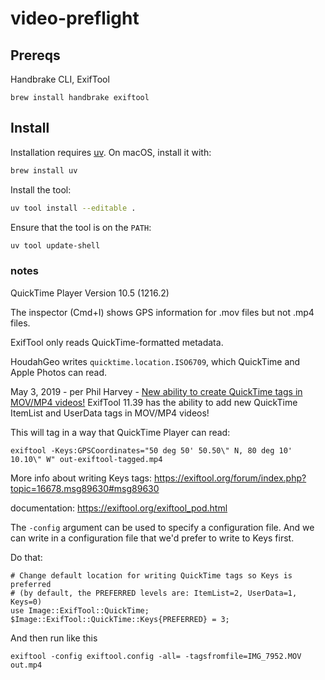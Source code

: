 # video-preflight

## Prereqs

Handbrake CLI, ExifTool
```
brew install handbrake exiftool
```

## Install

Installation requires [uv](https://docs.astral.sh/uv/).  On macOS, install it with:
```bash
brew install uv
```

Install the tool:
```bash
uv tool install --editable .
```

Ensure that the tool is on the `PATH`:
```bash
uv tool update-shell
```


### notes

QuickTime Player Version 10.5 (1216.2)

The inspector (Cmd+I) shows GPS information for .mov files but not .mp4 files.


ExifTool only reads QuickTime-formatted metadata.

HoudahGeo writes `quicktime.location.ISO6709`, which QuickTime and Apple Photos can read.

May 3, 2019 - per Phil Harvey - 
[New ability to create QuickTime tags in MOV/MP4 videos!](https://exiftool.org/forum/index.php?topic=10091.0)
ExifTool 11.39 has the ability to add new QuickTime ItemList and UserData tags in MOV/MP4 videos!


This will tag in a way that QuickTime Player can read:

```
exiftool -Keys:GPSCoordinates="50 deg 50' 50.50\" N, 80 deg 10' 10.10\" W" out-exiftool-tagged.mp4
```


More info about writing Keys tags: https://exiftool.org/forum/index.php?topic=16678.msg89630#msg89630

documentation: https://exiftool.org/exiftool_pod.html

The `-config` argument can be used to specify a configuration file.
And we can write in a configuration file that we'd prefer to write to Keys first.

Do that:
```
# Change default location for writing QuickTime tags so Keys is preferred
# (by default, the PREFERRED levels are: ItemList=2, UserData=1, Keys=0)
use Image::ExifTool::QuickTime;
$Image::ExifTool::QuickTime::Keys{PREFERRED} = 3;
```

And then run like this
```
exiftool -config exiftool.config -all= -tagsfromfile=IMG_7952.MOV out.mp4
```
